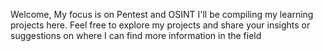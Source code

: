 Welcome, 
My focus is on Pentest and OSINT
I'll be compiling my learning projects here. Feel free to explore my projects and share your insights or suggestions on where I can find more information in the field

